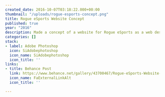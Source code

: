 ```yaml
---
created_date: 2016-10-07T03:18:22.000+00:00
thumbnail: "/uploads/rogue-esports-concept.png"
title: Rogue eSports Website Concept
published: true
year: "2016"
description: Made a concept of a website for Rogue eSports as a web design exercise
categories: []
stack:
- label: Adobe Photoshop
  icon: SiAdobephotoshop
  icon_name: SiAdobephotoshop
  icon_title: ''
links:
- title: Behance Post
  link: https://www.behance.net/gallery/43700467/Rogue-eSports-Website-Concept
  icon_name: FaExternalLinkAlt
  icon_title: ''

---
```

